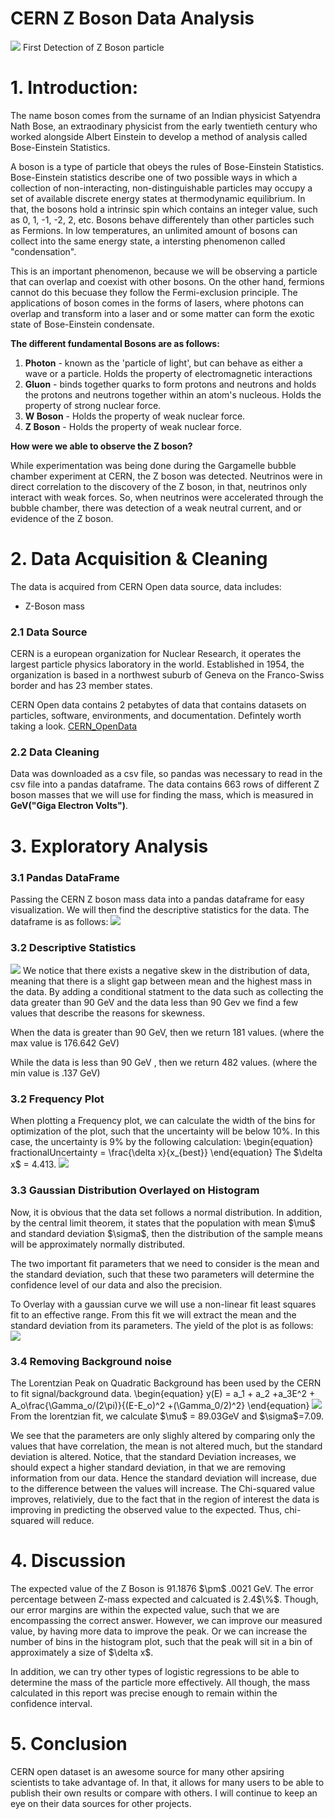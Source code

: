 <h1>CERN Z Boson Data Analysis</h1> 
<img src= 'ZBoson.png' >
First Detection of Z Boson particle
<h1>1. Introduction:</h1> 
The name boson comes from the surname of an Indian physicist Satyendra Nath Bose, an extraodinary physicist from the early twentieth century who worked alongside Albert Einstein to develop a method of analysis called Bose-Einstein Statistics. 

A boson is a type of particle that obeys the rules of Bose-Einstein Statistics. Bose-Einstein statistics describe one of two possible ways in which a collection of non-interacting, non-distinguishable particles may occupy a set of available discrete energy states at thermodynamic equilibrium. In that, the bosons hold a intrinsic spin which contains an integer value, such as 0, 1, -1, -2, 2, etc. Bosons behave differentely than other particles such as Fermions. In low temperatures, an unlimited amount of bosons can collect into the same energy state, a intersting phenomenon called "condensation". 

This is an important phenomenon, because we will be observing a particle that can overlap and coexist with other bosons. On the other hand, fermions cannot do this becuase they follow the Fermi-exclusion principle. The applications of boson comes in the forms of lasers, where photons can overlap and transform into a laser and or some matter can form the exotic state of Bose-Einstein condensate. 

<b> The different fundamental Bosons are as follows: </b> 
1. <b>Photon</b> - known as the 'particle of light', but can behave as either a wave or a particle. Holds the property of electromagnetic interactions
2. <b>Gluon</b> - binds together quarks to form protons and neutrons and holds the protons and neutrons together within an atom's nucleous. Holds the property of strong nuclear force. 
3. <b>W Boson</b> - Holds the property of weak nuclear force.
4. <b>Z Boson</b> - Holds the property of weak nuclear force. 

<b> How were we able to observe the Z boson? </b>

While experimentation was being done during the Gargamelle bubble chamber experiment at CERN, the Z boson was detected. Neutrinos were in direct correlation to the discovery of the Z boson, in that, neutrinos only interact with weak forces. So, when neutrinos were accelerated through the bubble chamber, there was detection of a weak neutral current, and or evidence of the Z boson. 

<h1>2. Data Acquisition & Cleaning </h1> 
The data is acquired from CERN Open data source, data includes:

* Z-Boson mass 

<h3>2.1 Data Source</h3>
CERN is a european organization for Nuclear Research, it operates the largest particle physics laboratory in the world. Established in 1954, the organization is based in a northwest suburb of Geneva on the Franco-Swiss border and has 23 member states. 

CERN Open data contains 2 petabytes of data that contains datasets on particles, software, environments, and documentation. Defintely worth taking a look. <a  href= "http://opendata.cern.ch" >CERN_OpenData </a>

<h3>2.2 Data Cleaning</h3> 
Data was downloaded as a csv file, so pandas was necessary to read in the csv file into a pandas dataframe. The data contains 663 rows of different Z boson masses that we will use for finding the mass, which is measured in <b>GeV("Giga Electron Volts")</b>. 

<h1>3. Exploratory Analysis</h1> 
<h3> 3.1 Pandas DataFrame</h3>
Passing the CERN Z boson mass data into a pandas dataframe for easy visualization. We will then find the descriptive statistics for the data. The dataframe is as follows: 
<img src = 'ZmassFrame.png' >
<h3> 3.2 Descriptive Statistics</h3> 
<img src = 'DescFrame.png'>
We notice that there exists a negative skew in the distribution of data, meaning that there is a slight gap between mean and the highest mass in the data. By adding a conditional statment to the data such as collecting the data greater than 90 GeV and the data less than 90 Gev we find a few values that describe the reasons for skewness. 

When the data is greater than 90 GeV, then we return 181 values. 
(where the max value is 176.642 GeV) 

While the data is less than 90 GeV , then we return 482 values. 
(where the min value is .137 GeV)

<h3>3.2 Frequency Plot </h3> 
When plotting a Frequency plot, we can calculate the width of the bins for optimization of the plot, such that the uncertainty will be below 10%. In this case, the uncertainty is 9% by the following calculation: 
\begin{equation} 
fractionalUncertainty = \frac{\delta x}{x_{best}}
\end{equation}
The $\delta x$ = 4.413. 

<img src = 'FreqPlot.png' >

<h3> 3.3 Gaussian Distribution Overlayed on Histogram </h3> 
Now, it is obvious that the data set follows a normal distribution. In addition, by the central limit theorem, it states that the population with mean $\mu$ and standard deviation $\sigma$, then the distribution of the sample means will be approximately normally distributed. 

The two important fit parameters that we need to consider is the mean and the standard deviation, such that these two parameters will determine the confidence level of our data and also the precision. 

To Overlay with a gaussian curve we will use a non-linear fit least squares fit to an effective range. From this fit we will extract the mean and the standard deviation from its parameters. The yield of the plot is as follows: 
<img src = "Normplot.png" >


<h3> 3.4 Removing Background noise </h3> 
The Lorentzian Peak on Quadratic Background has been used by the CERN to fit signal/background data. 
\begin{equation}
y(E) = a_1 + a_2 +a_3E^2 + A_o\frac{\Gamma_o/(2\pi)}{(E-E_o)^2 +(\Gamma_0/2)^2} 
\end{equation} 
<img src = "LoretnzFit.png" >
From the lorentzian fit, we calculate $\mu$ = 89.03GeV and $\sigma$=7.09.

We see that the parameters are only slighly altered by comparing only the values that have correlation, the mean is not altered much, but the standard deviation is altered.
Notice, that the standard Deviation increases, we should expect a higher standard deviation, in that we are removing information from our data. Hence the standard deviation will increase, due to the difference between the values will increase. 
The Chi-squared value improves, relativiely, due to the fact that in the region of interest the data is improving in predicting the observed value to the expected. Thus, chi-squared will reduce.

<h1> 4. Discussion </h1> 
The expected value of the Z Boson is 91.1876 $\pm$ .0021 GeV. 
The error percentage between Z-mass expected and calcuated is 2.4$\%$. Though, our error margins are within the expected value, such that we are encompassing the correct answer. However, we can improve our measured value, by having more data to improve the peak. Or we can increase the number of bins in the histogram plot, such that the peak will sit in a bin of approximately a size of $\delta x$. 

In addition, we can try other types of logistic regressions to be able to determine the mass of the particle more effectively. All though, the mass calculated in this report was precise enough to remain within the confidence interval. 

<h1> 5. Conclusion </h1> 
CERN open dataset is an awesome source for many other apsiring scientists to take advantage of. In that, it allows for many users to be able to publish their own results or compare with others. I will continue to keep an eye on their data sources for other projects. 


```python

```
